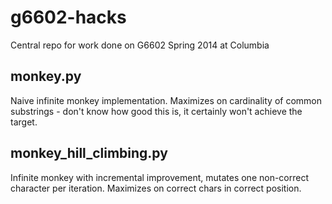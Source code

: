 g6602-hacks
===========
Central repo for work done on G6602 Spring 2014 at Columbia

## monkey.py

Naive infinite monkey implementation. Maximizes on cardinality of common substrings - don't know how good this is, it certainly won't achieve the target.

## monkey_hill_climbing.py

Infinite monkey with incremental improvement, mutates one non-correct character per iteration. Maximizes on correct chars in correct position.
